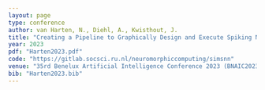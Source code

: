 ```yaml
---
layout: page
type: conference
author: van Harten, N., Diehl, A., Kwisthout, J.
title: "Creating a Pipeline to Graphically Design and Execute Spiking Network Algorithms"
year: 2023
pdf: "Harten2023.pdf"
code: "https://gitlab.socsci.ru.nl/neuromorphiccomputing/simsnn"
venue: "35rd Benelux Artificial Intelligence Conference 2023 (BNAIC2023)"
bib: "Harten2023.bib"
---
```

